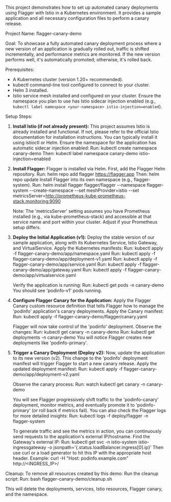 This project demonstrates how to set up automated canary deployments using Flagger with Istio in a Kubernetes environment. It provides a sample application and all necessary configuration files to perform a canary release.

Project Name: flagger-canary-demo

Goal: To showcase a fully automated canary deployment process where a new version of an application is gradually rolled out, traffic is shifted incrementally, and performance metrics are monitored. If the new version performs well, it's automatically promoted; otherwise, it's rolled back.

Prerequisites:
- A Kubernetes cluster (version 1.20+ recommended).
- kubectl command-line tool configured to connect to your cluster.
- Helm 3 installed.
- Istio service mesh installed and configured on your cluster. Ensure the namespace you plan to use has Istio sidecar injection enabled (e.g., `kubectl label namespace <your-namespace> istio-injection=enabled`).

Setup Steps:

1.  **Install Istio (if not already present):**
    This project assumes Istio is already installed and functional. If not, please refer to the official Istio documentation for installation instructions. You can typically install it using istioctl or Helm.
    Ensure the namespace for the application has automatic sidecar injection enabled:
    Run: kubectl create namespace canary-demo
    Then: kubectl label namespace canary-demo istio-injection=enabled

2.  **Install Flagger:**
    Flagger is installed via Helm. First, add the Flagger Helm repository.
    Run: helm repo add flagger https://flagger.app
    Then: helm repo update
    Install Flagger into its own namespace (e.g., flagger-system).
    Run: helm install flagger flagger/flagger --namespace flagger-system --create-namespace --set meshProvider=istio --set metricsServer=http://prometheus-kube-prometheus-stack.monitoring:9090

    Note: The 'metricsServer' setting assumes you have Prometheus installed (e.g., via kube-prometheus-stack) and accessible at that service name and port within your cluster. Adjust if your Prometheus setup differs.

3.  **Deploy the Initial Application (v1):**
    Deploy the stable version of our sample application, along with its Kubernetes Service, Istio Gateway, and VirtualService.
    Apply the Kubernetes manifests:
    Run: kubectl apply -f flagger-canary-demo/app/namespace.yaml
    Run: kubectl apply -f flagger-canary-demo/app/deployment-v1.yaml
    Run: kubectl apply -f flagger-canary-demo/app/service.yaml
    Run: kubectl apply -f flagger-canary-demo/app/gateway.yaml
    Run: kubectl apply -f flagger-canary-demo/app/virtualservice.yaml

    Verify the application is running:
    Run: kubectl get pods -n canary-demo
    You should see 'podinfo-v1' pods running.

4.  **Configure Flagger Canary for the Application:**
    Apply the Flagger Canary custom resource definition that tells Flagger how to manage the 'podinfo' application's canary deployments.
    Apply the Canary manifest:
    Run: kubectl apply -f flagger-canary-demo/flagger/canary.yaml

    Flagger will now take control of the 'podinfo' deployment. Observe the changes:
    Run: kubectl get canary -n canary-demo
    Run: kubectl get deployments -n canary-demo
    You will notice Flagger creates new deployments like 'podinfo-primary'.

5.  **Trigger a Canary Deployment (Deploy v2):**
    Now, update the application to its new version (v2). This change to the 'podinfo' deployment manifest will trigger Flagger to start a new canary release.
    Apply the updated deployment manifest:
    Run: kubectl apply -f flagger-canary-demo/app/deployment-v2.yaml

    Observe the canary process:
    Run: watch kubectl get canary -n canary-demo

    You will see Flagger progressively shift traffic to the 'podinfo-canary' deployment, monitor metrics, and eventually promote it to 'podinfo-primary' (or roll back if metrics fail).
    You can also check the Flagger logs for more detailed insights:
    Run: kubectl logs -f deploy/flagger -n flagger-system

    To generate traffic and see the metrics in action, you can continuously send requests to the application's external IP/hostname.
    Find the Gateway's external IP:
    Run: kubectl get svc -n istio-system istio-ingressgateway -o jsonpath='{.status.loadBalancer.ingress[0].ip}'
    Then use curl or a load generator to hit this IP with the appropriate host header.
    Example: curl -H "Host: podinfo.example.com" http://<INGRESS_IP>/

Cleanup:
To remove all resources created by this demo:
Run the cleanup script:
Run: bash flagger-canary-demo/cleanup.sh

This will delete the deployments, services, Istio resources, Flagger canary, and the namespace.